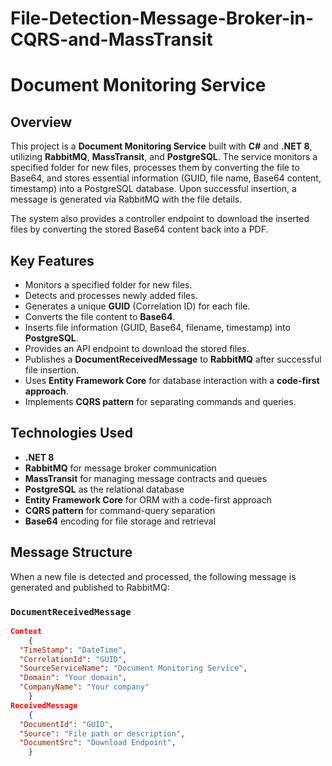 # File-Detection-Message-Broker-in-CQRS-and-MassTransit
# Document Monitoring Service

## Overview

This project is a **Document Monitoring Service** built with **C#** and **.NET 8**, utilizing **RabbitMQ**, **MassTransit**, and **PostgreSQL**. The service monitors a specified folder for new files, processes them by converting the file to Base64, and stores essential information (GUID, file name, Base64 content, timestamp) into a PostgreSQL database. Upon successful insertion, a message is generated via RabbitMQ with the file details.

The system also provides a controller endpoint to download the inserted files by converting the stored Base64 content back into a PDF.

## Key Features

- Monitors a specified folder for new files.
- Detects and processes newly added files.
- Generates a unique **GUID** (Correlation ID) for each file.
- Converts the file content to **Base64**.
- Inserts file information (GUID, Base64, filename, timestamp) into **PostgreSQL**.
- Provides an API endpoint to download the stored files.
- Publishes a **DocumentReceivedMessage** to **RabbitMQ** after successful file insertion.
- Uses **Entity Framework Core** for database interaction with a **code-first approach**.
- Implements **CQRS pattern** for separating commands and queries.

## Technologies Used

- **.NET 8**
- **RabbitMQ** for message broker communication
- **MassTransit** for managing message contracts and queues
- **PostgreSQL** as the relational database
- **Entity Framework Core** for ORM with a code-first approach
- **CQRS pattern** for command-query separation
- **Base64** encoding for file storage and retrieval

## Message Structure

When a new file is detected and processed, the following message is generated and published to RabbitMQ:

### `DocumentReceivedMessage`

```json
Context
    {
  "TimeStamp": "DateTime",
  "CorrelationId": "GUID",
  "SourceServiceName": "Document Monitoring Service",
  "Domain": "Your domain",
  "CompanyName": "Your company"
    }
ReceivedMessage
    {
  "DocumentId": "GUID",
  "Source": "File path or description",
  "DocumentSrc": "Download Endpoint",
    }


